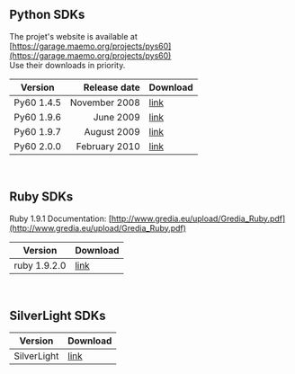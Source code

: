 ## Python SDKs

The projet's website is available at [https://garage.maemo.org/projects/pys60](https://garage.maemo.org/projects/pys60)  
Use their downloads in priority.

| Version    | Release date  | Download |
|------------|--------------:|----------|
| Py60 1.4.5 |  November 2008| [link](https://mega.nz/#!v5dFSKoR!uqp_13SlfjTr6MpoFr5TMbTMWBOnWSmlNXv3-4QC1FQ) |
| Py60 1.9.6 |      June 2009| [link](https://mega.nz/#!fsVW2ZaR!jXqGhUT_LZQlXcnubqidsNBr_5vkU38X9TOZtUEWwXo) |
| Py60 1.9.7 |    August 2009| [link](https://mega.nz/#!f4dAmDTJ!6qltk2MIh_S07WmZO7NqNSalaaYLtkZAXpEg_v0LZWs) |
| Py60 2.0.0 |  February 2010| [link](https://mega.nz/#!Wl0QQKSQ!slL49dGXZaqgkQez0kds6hKIR0k9XCbcvVfzfarFX3I) |

<br>

## Ruby SDKs

Ruby 1.9.1 Documentation: [http://www.gredia.eu/upload/Gredia_Ruby.pdf](http://www.gredia.eu/upload/Gredia_Ruby.pdf)

| Version      | Download |
|--------------|----------|
| ruby 1.9.2.0 | [link](https://mega.nz/#!TsM1CZJA!K71p63AVWTwZW_FRoagRLbiuTBnOnS3iabbVmDqdrqg) |

<br>

## SilverLight SDKs

| Version      | Download |
|--------------|----------|
| SilverLight | [link](https://mega.nz/#!StE0QIZI!Ib6RLd9718zsPvVwAp6kTCyQcK8WPKdZ6JZ5ML6Fawo) |